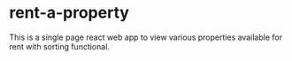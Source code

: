 # rent-a-property
This is a single page react web app to view various properties available for rent with sorting functional. 
